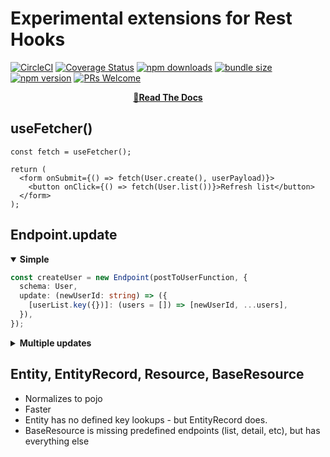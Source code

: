 # Experimental extensions for Rest Hooks

[![CircleCI](https://circleci.com/gh/coinbase/rest-hooks.svg?style=shield)](https://circleci.com/gh/coinbase/rest-hooks)
[![Coverage Status](https://img.shields.io/coveralls/coinbase/rest-hooks.svg?style=flat-square)](https://coveralls.io/github/coinbase/rest-hooks?branch=master)
[![npm downloads](https://img.shields.io/npm/dm/@rest-hooks/experimental.svg?style=flat-square)](https://www.npmjs.com/package/@rest-hooks/experimental)
[![bundle size](https://img.shields.io/bundlephobia/minzip/@rest-hooks/experimental?style=flat-square)](https://bundlephobia.com/result?p=@rest-hooks/experimental)
[![npm version](https://img.shields.io/npm/v/@rest-hooks/experimental.svg?style=flat-square)](https://www.npmjs.com/package/@rest-hooks/experimental)
[![PRs Welcome](https://img.shields.io/badge/PRs-welcome-brightgreen.svg?style=flat-square)](http://makeapullrequest.com)

<div align="center">

**[📖Read The Docs](https://resthooks.io)**

</div>

## useFetcher()

```tsx
const fetch = useFetcher();

return (
  <form onSubmit={() => fetch(User.create(), userPayload)}>
    <button onClick={() => fetch(User.list())}>Refresh list</button>
  </form>
);
```

## Endpoint.update

<details open><summary><b>Simple</b></summary>

```typescript
const createUser = new Endpoint(postToUserFunction, {
  schema: User,
  update: (newUserId: string) => ({
    [userList.key({})]: (users = []) => [newUserId, ...users],
  }),
});
```

</details>

<details><summary><b>Multiple updates</b></summary>

```typescript
const createUser = new Endpoint(postToUserFunction, {
  schema: User,
  update: (newUserId: string)  => {
    const updates = {
      [userList.key()]: (users = []) => [newUserId, ...users],
      [userList.key({ sortBy: 'createdAt' })]: (users = [], { sortBy }) => {
        const ret = [newUserId, ...users];
        ret.sortBy(sortBy);
        return ret;
      },
    ];
    if (newUser.isAdmin) {
      updates[userList.key({ admin: true })] = (users = []) => [newUserId, ...users];
    }
    return updates;
  },
});
```

</details>


## Entity, EntityRecord, Resource, BaseResource

- Normalizes to pojo
- Faster
- Entity has no defined key lookups - but EntityRecord does.
- BaseResource is missing predefined endpoints (list, detail, etc), but has everything else
